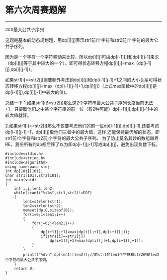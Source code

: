 # 第六次周赛题解


---

###最大公共子序列

这题是基本的动态规划题，用dp[i][j]表示str1前i个字符和str2前j个字符的最大公共子序列。

因为是一个字符一个字符移动来比较，所以dp[i][j]可由dp[i-1][j]和dp[i][j-1]来求（dp[i][j]等于其中较大的一个）。即可得状态转移方程dp[i][j]=max（dp[i-1][j],dp[i][j-1]）。

如果str1[i]==str2[j]则要额外考虑到dp[i][j]和dp[i-1][j-1]+1之间的大小关系可得状态转移方程dp[i][j]=max（dp[i-1][j-1]+1,dp[i][j]）(上式max函数中的dp[i][j]是dp[i-1][j],dp[i][j-1]中较大的值)。

总结一下 
1.如果str1[i]!=str2[j]那么这2个字符串最大公共子序列长度当前无法+1，只要取他们之中某个字符串的前一位（有2种可能）dp[i-1][j],dp[i][j-1]中的较大值就好。

2.如果str1[i]==str2[j]那么不仅要考虑他们的前一位dp[i-1][j],dp[i][j-1],还要考虑dp[i-1][j-1]+1，dp[i][j]取他们三者中的最大值，这样 
还能保持最优解的状态，即str1前i个字符和str2前j个字符的最大公共子序列。 
为了防止莫名其妙的数组越界RE，我把所有的dp都后移了以为即dp[i-1][j-1]写成dp[i][j]，避免出现负数下标。


```
#include<stdio.h>
#include<string.h>
#include<algorithm>
using namespace std;
int dp[101][101];
char str1[101],str2[101];
int main(void)
{
    int i,j,len1,len2;
    while(scanf("%s%s",str1,str2)!=EOF)
    {
        len1=strlen(str1);
        len2=strlen(str2);
        memset(dp,0,sizeof(0));
        for(i=0;i<len1;i++)
        {
            for(j=0;j<len2;j++)
            {
                dp[i+1][j+1]=max(dp[i][j+1],dp[i+1][j]);
                if(str1[i]==str2[j])
                    dp[i+1][j+1]=max(dp[i][j]+1,dp[i+1][j+1]);
            }
        }
        printf("%d\n",dp[len1][len2]);//前str1的len1个字符和str2的前len2个字符的最大公共子序列。
    }
    return 0;
}
```



